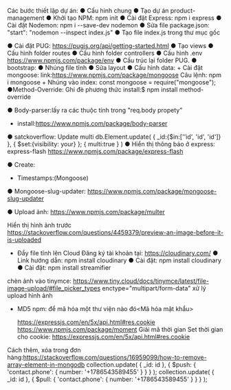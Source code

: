 Các bước thiết lập dự án:
● Cấu hình chung
● Tạo dự án product-management
● Khởi tạo NPM: npm init
● Cài đặt Express: npm i express
● Cài đặt Nodemon: npm i --save-dev nodemon
● Sửa file package.json: "start": "nodemon --inspect index.js"
● Tạo file index.js trong thư mục gốc

● Cài đặt PUG: https://pugjs.org/api/getting-started.html
● Tạo views
● Cấu hình folder routes
● Cấu hình folder controllers
● Cấu hình .env
https://www.npmjs.com/package/env
● Cấu trúc lại folder PUG.
● bootstrap:
● Nhúng file tĩnh
● Sửa layout
● Cấu hình data: + Cài đặt mongoose:
link:https://www.npmjs.com/package/mongoose
Câu lệnh: npm i mongoose + Nhúng vào index: const mongoose = require("mongoose");
●Method-Override: Ghi đè phương thức
install:$ npm install method-override

● Body-parser:lấy ra các thuộc tính trong "req.body propety"

- install:https://www.npmjs.com/package/body-parser

● satckoverflow: Update multi
db.Element.update(
{
\_id:{$in:[''id', 'id', 'id']}
},
{
$set:{visibility: your}
};
{
multi:true
}
)
● Hiển thị thông báo ở express: express-flash
https://www.npmjs.com/package/express-flash

● Create:

- Timestamps:(Mongoose)

● Mongoose-slug-updater:
https://www.npmjs.com/package/mongoose-slug-updater

● Upload ảnh:<multer>
https://www.npmjs.com/package/multer

Hiển thị hình ảnh trước
https://stackoverflow.com/questions/4459379/preview-an-image-before-it-is-uploaded

- Đẩy file tĩnh lên Cloud
  Đăng ký tài khoản tại: https://cloudinary.com/
  ● Link hướng dẫn: npm install cloudinary
  ● Cài đặt: npm install cloudinary
  ● Cài đặt: npm install streamifier

chèn ảnh vào tinymce:
https://www.tiny.cloud/docs/tinymce/latest/file-image-upload/#file_picker_types
enctype="multipart/form-data" xử lý upload hình ảnh

- MD5 npm: để mã hóa một thư viện nào đó<Mã hóa mật khẩu>

  https://expressjs.com/en/5x/api.html#res.cookie
  https://www.npmjs.com/package/moment Giải mã thời gian
  Set thời gian cho cookie:
  https://expressjs.com/en/5x/api.html#res.cookie

Cách thêm, xóa trong đơn hàng:https://stackoverflow.com/questions/16959099/how-to-remove-array-element-in-mongodb
collection.update(
{ \_id: id },
{ $push: { 'contact.phone': { number: '+1786543589455' } } }
);
collection.update(
{ \_id: id },
{ $pull: { 'contact.phone': { number: '+1786543589455' } } }
);
